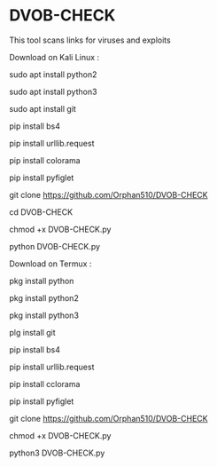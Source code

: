# DVOB-CHECK

This tool scans links for viruses and exploits

Download on Kali Linux :

sudo apt install python2

sudo apt install python3 

sudo apt install git

pip install bs4

pip install urllib.request

pip install colorama

pip install pyfiglet

git clone https://github.com/Orphan510/DVOB-CHECK

cd DVOB-CHECK

chmod +x DVOB-CHECK.py

python DVOB-CHECK.py

Download on Termux :

pkg install python

pkg install python2

pkg install python3 

plg install git

pip install bs4

pip install urllib.request

pip install cclorama

pip install pyfiglet

git clone https://github.com/Orphan510/DVOB-CHECK

chmod +x DVOB-CHECK.py

python3 DVOB-CHECK.py
